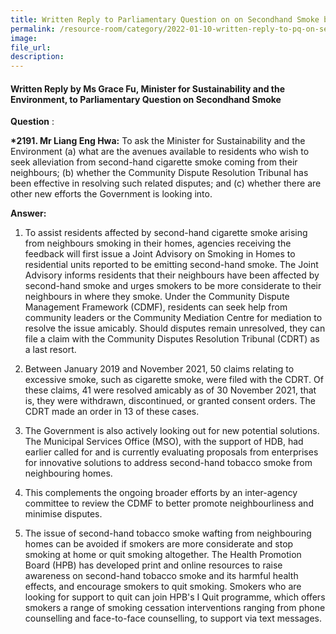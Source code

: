 ```yaml
---  
title: Written Reply to Parliamentary Question on on Secondhand Smoke by Ms Grace Fu, Minister for Sustainability and the Environment  
permalink: /resource-room/category/2022-01-10-written-reply-to-pq-on-secondhand-smoke/  
image:  
file_url:  
description:  
---  
```

 #### Written Reply by Ms Grace Fu, Minister for Sustainability and the Environment, to Parliamentary Question on Secondhand Smoke
 

**Question** :

**\*2191. Mr Liang Eng Hwa:** To ask the Minister for Sustainability and the Environment (a) what are the avenues available to residents who wish to seek alleviation from second-hand cigarette smoke coming from their neighbours; (b) whether the Community Dispute Resolution Tribunal has been effective in resolving such related disputes; and (c) whether there are other new efforts the Government is looking into.


**Answer:**

1. To assist residents affected by second-hand cigarette smoke arising from neighbours smoking in their homes, agencies receiving the feedback will first issue a Joint Advisory on Smoking in Homes to residential units reported to be emitting second-hand smoke. The Joint Advisory informs residents that their neighbours have been affected by second-hand smoke and urges smokers to be more considerate to their neighbours in where they smoke. Under the Community Dispute Management Framework (CDMF), residents can seek help from community leaders or the Community Mediation Centre for mediation to resolve the issue amicably. Should disputes remain unresolved, they can file a claim with the Community Disputes Resolution Tribunal (CDRT) as a last resort.

2. Between January 2019 and November 2021, 50 claims relating to excessive smoke, such as cigarette smoke, were filed with the CDRT. Of these claims, 41 were resolved amicably as of 30 November 2021, that is, they were withdrawn, discontinued, or granted consent orders. The CDRT made an order in 13 of these cases.

3. The Government is also actively looking out for new potential solutions. The Municipal Services Office (MSO), with the support of HDB, had earlier called for and is currently evaluating proposals from enterprises for innovative solutions to address second-hand tobacco smoke from neighbouring homes.

4. This complements the ongoing broader efforts by an inter-agency committee to review the CDMF to better promote neighbourliness and minimise disputes.

5. The issue of second-hand tobacco smoke wafting from neighbouring homes can be avoided if smokers are more considerate and stop smoking at home or quit smoking altogether. The Health Promotion Board (HPB) has developed print and online resources to raise awareness on second-hand tobacco smoke and its harmful health effects, and encourage smokers to quit smoking. Smokers who are looking for support to quit can join HPB&#39;s I Quit programme, which offers smokers a range of smoking cessation interventions ranging from phone counselling and face-to-face counselling, to support via text messages.
